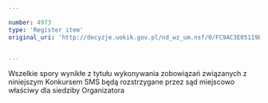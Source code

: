 ```yaml
---

number: 4973
type: 'Register item'
original_uri: 'http://decyzje.uokik.gov.pl/nd_wz_um.nsf/0/FC9AC3E05119B2CFC1257B8F002C46AF?OpenDocument'


---
```


Wszelkie spory wynikłe z tytułu wykonywania zobowiązań związanych z niniejszym Konkursem SMS będą rozstrzygane przez sąd miejscowo właściwy dla siedziby Organizatora
